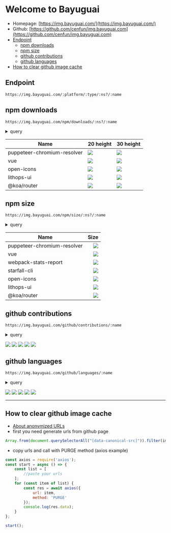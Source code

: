 # Welcome to Bayuguai 
- Homepage: [https://img.bayuguai.com/](https://img.bayuguai.com/)
- Github: [https://github.com/cenfun/img.bayuguai.com](https://github.com/cenfun/img.bayuguai.com)
- [Endpoint](#endpoint)
    - [npm downloads](#npm-downloads)
    - [npm size](#npm-size)
    - [github contributions](#github-contributions)
    - [github languages](#github-languages)
- [How to clear github image cache](#how-to-clear-github-image-cache)

## Endpoint
```
https://img.bayuguai.com/:platform/:type/:ns?/:name
```
## npm downloads
```
https://img.bayuguai.com/npm/downloads/:ns?/:name
```
<details>
    <summary>query</summary>
    <ul>
        <li>height=20</li>
        <li>color=#44cc11</li>
        <li>bg=#007ec6</li>
        <li>label={total}/month</li>
        <li>output=svg | json</li>
    </ul>
</details>

|Name|20 height|30 height|
|---|----|-----|
|puppeteer-chromium-resolver|![](https://img.bayuguai.com/npm/downloads/puppeteer-chromium-resolver)|![](https://img.bayuguai.com/npm/downloads/puppeteer-chromium-resolver?height=30)|
|vue|![](https://img.bayuguai.com/npm/downloads/vue)|![](https://img.bayuguai.com/npm/downloads/vue?height=30)|
|open-icons|![](https://img.bayuguai.com/npm/downloads/open-icons?label=downloads:{total})|![](https://img.bayuguai.com/npm/downloads/open-icons?height=30)|
|lithops-ui|![](https://img.bayuguai.com/npm/downloads/lithops-ui)|![](https://img.bayuguai.com/npm/downloads/lithops-ui?height=30)|
|@koa/router|![](https://img.bayuguai.com/npm/downloads/@koa/router)|![](https://img.bayuguai.com/npm/downloads/@koa/router?height=30&label=)|

## npm size
```
https://img.bayuguai.com/npm/size/:ns?/:name
```
<details>
    <summary>query</summary>
    <ul>
        <li>bg=#007ec6</li>
        <li>label=</li>
        <li>output=svg | json</li>
    </ul>
</details>

|Name|Size|
|---|---:|
|puppeteer-chromium-resolver|![](https://img.bayuguai.com/npm/size/puppeteer-chromium-resolver)|
|vue|![](https://img.bayuguai.com/npm/size/vue)|
|webpack-stats-report|![](https://img.bayuguai.com/npm/size/webpack-stats-report)|
|starfall-cli|![](https://img.bayuguai.com/npm/size/starfall-cli)|
|open-icons|![](https://img.bayuguai.com/npm/size/open-icons?label=size)|
|lithops-ui|![](https://img.bayuguai.com/npm/size/lithops-ui)|
|@koa/router|![](https://img.bayuguai.com/npm/size/@koa/router)|

## github contributions
```
https://img.bayuguai.com/github/contributions/:name
```
<details>
    <summary>query</summary>
    <ul>
        <li>width=600</li>
        <li>color=#44cc11</li>
        <li>axis=#999</li>
        <li>bg=#fff</li>
        <li>label={total} Contributions Past Year - {name}</li>
        <li>output=svg | json</li>
    </ul>
</details>

![](https://img.bayuguai.com/github/contributions/cenfun)
![](https://img.bayuguai.com/github/contributions/ruanyf)
![](https://img.bayuguai.com/github/contributions/yyx990803?width=380&label={name}%20contributions:%20{total})
![](https://img.bayuguai.com/github/contributions/mxschmitt?width=700)
![](https://img.bayuguai.com/github/contributions/ro)
## github languages
```
https://img.bayuguai.com/github/languages/:name
```
<details>
    <summary>query</summary>
    <ul>
        <li>width=600</li>
        <li>limit=20</li>
        <li>colors=dodgerblue,green,orangered...</li>
        <li>bg=#fff</li>
        <li>label={total} Used Languages - {name}</li>
        <li>output=svg | json</li>
    </ul>
</details>

![](https://img.bayuguai.com/github/languages/cenfun)
![](https://img.bayuguai.com/github/languages/ruanyf)
![](https://img.bayuguai.com/github/languages/yyx990803?width=380&label={name}%20used%20languages:%20{total})
![](https://img.bayuguai.com/github/languages/mxschmitt?width=700)
![](https://img.bayuguai.com/github/languages/ro)

---
## How to clear github image cache
- [About anonymized URLs](https://docs.github.com/en/authentication/keeping-your-account-and-data-secure/about-anonymized-urls)
- first you need generate urls from github page
```js
Array.from(document.querySelectorAll("[data-canonical-src]")).filter(img=>img.getAttribute('data-canonical-src').startsWith("https://img.bayuguai.com")).map(img=>img.src)
```
- copy urls and call with PURGE method (axios example)
```js
const axios = require('axios');
const start = async () => {
    const list = [
        //paste your urls
    ];
    for (const item of list) {
        const res = await axios({
            url: item,
            method: 'PURGE'
        });
        console.log(res.data);
    }
};

start();
```